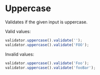# Uppercase

Validates if the given input is uppercase.

Valid values:

```js
validator.uppercase().validate('');
validator.uppercase().validate('FOO');
```

Invalid values:

```js
validator.uppercase().validate('Foo');
validator.uppercase().validate('fooBar');
```
